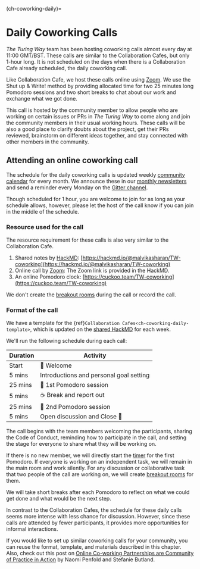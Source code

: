 (ch-coworking-daily)=
# Daily Coworking Calls

_The Turing Way_ team has been hosting coworking calls almost every day at 11:00 GMT/BST.
These calls are similar to the Collaboration Cafes, but only 1-hour long.
It is not scheduled on the days when there is a Collaboration Cafe already scheduled, the daily coworking call.

Like Collaboration Cafe, we host these calls online using [Zoom](https://www.zoom.us/).
We use the Shut up & Write! method by providing allocated time for two 25 minutes long Pomodoro sessions and two short breaks to chat about our work and exchange what we got done.

This call is hosted by the community member to allow people who are working on certain issues or PRs in _The Turing Way_ to come along and join the community members in their usual working hours.
These calls will be also a good place to clarify doubts about the project, get their PRs reviewed, brainstorm on different ideas together, and stay connected with other members in the community.

## Attending an online coworking call

The schedule for the daily coworking calls is updated weekly [community calendar](https://calendar.google.com/calendar/embed?src=theturingway%40gmail.com&ctz=Europe%2FLondon) for every month.
We announce these in our [monthly newsletters](https://tinyletter.com/TuringWay/archive) and send a reminder every Monday on the [Gitter channel](https://gitter.im/alan-turing-institute/the-turing-way).

Though scheduled for 1 hour, you are welcome to join for as long as your schedule allows, however, please let the host of the call know if you can join in the middle of the schedule.

### Resource used for the call

The resource requirement for these calls is also very similar to the Collaboration Cafe.

1. Shared notes by [HackMD](https://hackmd.io/): [https://hackmd.io/@malvikasharan/TW-coworking](https://hackmd.io/@malvikasharan/TW-coworking)
2. Online call by [Zoom](https://www.zoom.us/): The Zoom link is provided in the HackMD.
3. An online Pomodoro clock: [https://cuckoo.team/TW-coworking](https://cuckoo.team/TW-coworking)

We don't create the [breakout rooms](#breakout-rooms) during the call or record the call.

### Format of the call

We have a template for the {ref}`Collaboration Cafes<ch-coworking-daily-template>`, which is updated on the [shared HackMD](https://hackmd.io/@malvikasharan/TW-coworking) for each week.

We'll run the following schedule during each call:

| Duration | Activity |
| ---- | -------- |
| Start | 👋 Welcome |
| 5 mins | Introductions and personal goal setting |
| 25 mins | 🍅 1st Pomodoro session |
| 5 mins | ☕️ Break and report out |
| 25 mins | 🍅 2nd Pomodoro session |
| 5 mins | Open discussion and Close 👋 |

The call begins with the team members welcoming the participants, sharing the Code of Conduct, reminding how to participate in the call, and setting the stage for everyone to share what they will be working on.

If there is no new member, we will directly start the [timer](https://cuckoo.team/TW-coworking) for the first Pomodoro.
If everyone is working on an independent task, we will remain in the main room and work silently.
For any discussion or collaborative task that two people of the call are working on, we will create [breakout rooms](#breakout-rooms) for them.

We will take short breaks after each Pomodoro to reflect on what we could get done and what would be the next step.

In contrast to the Collaboration Cafes, the schedule for these daily calls seems more intense with less chance for discussion.
However, since these calls are attended by fewer participants, it provides more opportunities for informal interactions.

If you would like to set up similar coworking calls for your community, you can reuse the format, template, and materials described in this chapter.
Also, check out this post on [Online Co-working Partnerships are Community of Practice in Action](https://www.cscce.org/2020/02/04/online-co-working-partnerships-are-community-of-practice-in-action/#more-3009) by Naomi Penfold and Stefanie Butland.
